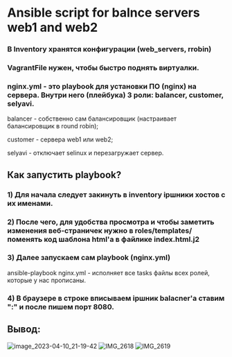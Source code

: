 # Ansible script for balnce servers web1 and web2

### В Inventory хранятся конфигурации (web_servers, rrobin)

### VagrantFile нужен, чтобы быстро поднять виртуалки.

### nginx.yml - это playbook для установки ПО (nginx) на сервера. Внутри него (плейбука) 3 роли: balancer, customer, selyavi. 

balancer - собственно сам балансировщик (настраивает балансировщик в round robin);

customer - сервера web1 или web2;

selyavi - отключает selinux и перезагружает сервер.

## Как запустить playbook?

### 1) Для начала следует закинуть в  inventory ipшники хостов с их именами.
### 2) После чего, для удобства просмотра и чтобы заметить изменения веб-страничек нужно в roles/templates/ поменять код шаблона html'a в файлике index.html.j2
### 3) Далее запускаем сам playbook (nginx.yml)
ansible-playbook nginx.yml -  исполняет все tasks файлы всех ролей, которые у нас прописаны.
### 4) В браузере в строке вписываем ipшник balacner'а ставим ":" и после пишем порт 8080.
## Вывод:

![image_2023-04-10_21-19-42](https://user-images.githubusercontent.com/113581434/231002014-aaed9abc-4269-436d-9729-64494916ef2a.png)
![IMG_2618](https://user-images.githubusercontent.com/113581434/231001853-c3f8c4fd-69c5-4cfb-a495-3529e155a9ca.PNG)
![IMG_2619](https://user-images.githubusercontent.com/113581434/231001965-e70c6fab-ed8b-41fd-b7b1-3747558ff0e9.PNG)

